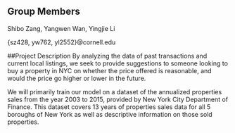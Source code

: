## Group Members
Shibo Zang, Yangwen Wan, Yingjie Li

{sz428, yw762, yl2552}@cornell.edu

##Project Description
By analyzing the data of past transactions and current local listings, we seek to provide suggestions to someone looking to buy a property in NYC on whether the price offered is reasonable, and would the price go higher or lower in the future.

We will primarily train our model on a dataset of the annualized properties sales from the year 2003 to 2015, provided by New York City Department of Finance. This dataset covers 13 years of properties sales data for all 5 boroughs of New York as well as descriptive information on those sold properties.
